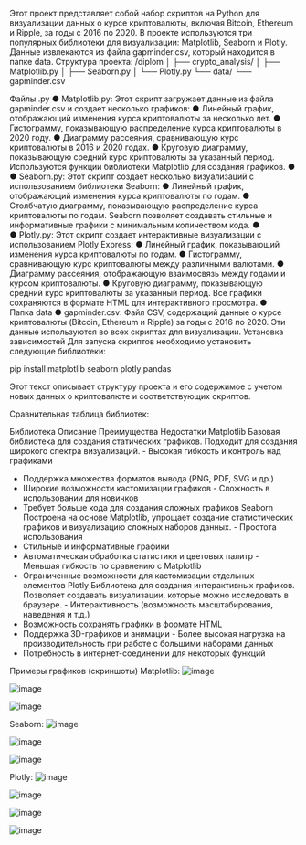 Этот проект представляет собой набор скриптов на Python для визуализации данных о курсе криптовалюты, включая Bitcoin, Ethereum и Ripple, за годы с 2016 по 2020. В проекте используются три популярных библиотеки для визуализации: Matplotlib, Seaborn и Plotly. Данные извлекаются из файла gapminder.csv, который находится в папке data.
Структура проекта:
/diplom
│
├── crypto_analysis/
│   ├── Matplotlib.py
│   ├── Seaborn.py
│   └── Plotly.py
└── data/
    └── gapminder.csv

Файлы .py
●	Matplotlib.py:
Этот скрипт загружает данные из файла gapminder.csv и создает несколько графиков:
●	Линейный график, отображающий изменения курса криптовалюты за несколько лет.
●	Гистограмму, показывающую распределение курса криптовалюты в 2020 году.
●	Диаграмму рассеяния, сравнивающую курс криптовалюты в 2016 и 2020 годах.
●	Круговую диаграмму, показывающую средний курс криптовалюты за указанный период.
Используются функции библиотеки Matplotlib для создания графиков.
●	
●	Seaborn.py:
Этот скрипт создает несколько визуализаций с использованием библиотеки Seaborn:
●	Линейный график, отображающий изменения курса криптовалюты по годам.
●	Столбчатую диаграмму, показывающую распределение курса криптовалюты по годам.
Seaborn позволяет создавать стильные и информативные графики с минимальным количеством кода.
●	
●	Plotly.py:
Этот скрипт создает интерактивные визуализации с использованием Plotly Express:
●	Линейный график, показывающий изменения курса криптовалюты по годам.
●	Гистограмму, сравнивающую курс криптовалюты между различными валютами.
●	Диаграмму рассеяния, отображающую взаимосвязь между годами и курсом криптовалюты.
●	Круговую диаграмму, показывающую средний курс криптовалюты за указанный период.
Все графики сохраняются в формате HTML для интерактивного просмотра.
●	
Папка data
●	gapminder.csv:
Файл CSV, содержащий данные о курсе криптовалюты (Bitcoin, Ethereum и Ripple) за годы с 2016 по 2020. Эти данные используются во всех скриптах для визуализации.
Установка зависимостей
Для запуска скриптов необходимо установить следующие библиотеки:

pip install matplotlib seaborn plotly pandas

Этот текст описывает структуру проекта и его содержимое с учетом новых данных о криптовалюте и соответствующих скриптов.

Сравнительная таблица библиотек:

Библиотека	Описание	Преимущества	Недостатки
Matplotlib	Базовая библиотека для создания статических графиков. Подходит для создания широкого спектра визуализаций.	- Высокая гибкость и контроль над графиками
- Поддержка множества форматов вывода (PNG, PDF, SVG и др.)
- Широкие возможности кастомизации графиков	- Сложность в использовании для новичков
- Требует больше кода для создания сложных графиков
Seaborn	Построена на основе Matplotlib, упрощает создание статистических графиков и визуализацию сложных наборов данных.	- Простота использования
- Стильные и информативные графики
- Автоматическая обработка статистики и цветовых палитр	- Меньшая гибкость по сравнению с Matplotlib
- Ограниченные возможности для кастомизации отдельных элементов
Plotly	Библиотека для создания интерактивных графиков. Позволяет создавать визуализации, которые можно исследовать в браузере.	- Интерактивность (возможность масштабирования, наведения и т.д.)
- Возможность сохранять графики в формате HTML
- Поддержка 3D-графиков и анимации	- Более высокая нагрузка на производительность при работе с большими наборами данных
- Потребность в интернет-соединении для некоторых функций



Примеры графиков (скриншоты)
Matplotlib:
![image](https://github.com/user-attachments/assets/9db38e0d-5e49-490f-8899-375629f6a1a2)

![image](https://github.com/user-attachments/assets/a1ad8403-5598-4c89-b85b-9d40ee024c9d)

![image](https://github.com/user-attachments/assets/185fb5bc-9b40-4053-9419-81e4d6737881)

Seaborn:
![image](https://github.com/user-attachments/assets/6f337798-7c48-475e-922d-26a190c75a2f)

![image](https://github.com/user-attachments/assets/21732aca-2e01-4b79-a3b1-66d37bc315ea)

![image](https://github.com/user-attachments/assets/6adf7b41-18f5-4b77-99eb-d23bec69fd9b)

Plotly:
![image](https://github.com/user-attachments/assets/c44f01f8-857a-499a-908f-b27ef8409349)

![image](https://github.com/user-attachments/assets/f1186c56-0214-4a84-a34f-91a40872119a)

![image](https://github.com/user-attachments/assets/5767cfae-80f1-474c-9af1-d74ebe187980)

![image](https://github.com/user-attachments/assets/89c501c9-fab4-4d2f-8f22-de449429e41c)

 
  
